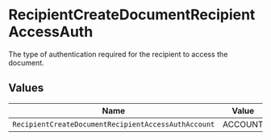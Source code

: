 # RecipientCreateDocumentRecipientAccessAuth

The type of authentication required for the recipient to access the document.


## Values

| Name                                                | Value                                               |
| --------------------------------------------------- | --------------------------------------------------- |
| `RecipientCreateDocumentRecipientAccessAuthAccount` | ACCOUNT                                             |